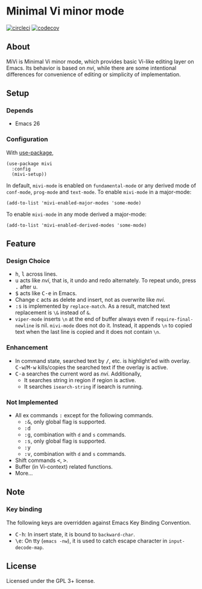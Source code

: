 # Minimal Vi minor mode

[![circleci](https://circleci.com/gh/iquiw/mivi.svg?style=svg)](https://circleci.com/gh/iquiw/mivi)
[![codecov](https://codecov.io/gh/iquiw/mivi/branch/master/graph/badge.svg)](https://codecov.io/gh/iquiw/mivi)

## About

MiVi is Minimal Vi minor mode, which provides basic Vi-like editing layer on
Emacs. Its behavior is based on *nvi*, while there are some intentional
differences for convenience of editing or simplicity of implementation.

## Setup

### Depends

* Emacs 26

### Configuration

With [use-package](https://github.com/jwiegley/use-package),

``` emacs-lisp
(use-package mivi
  :config
  (mivi-setup))
```

In default, `mivi-mode` is enabled on `fundamental-mode` or any derived mode
of `conf-mode`, `prog-mode` and `text-mode`.
To enable `mivi-mode` in a major-mode:

``` emacs-lisp
(add-to-list 'mivi-enabled-major-modes 'some-mode)
```

To enable `mivi-mode` in any mode derived a major-mode:

``` emacs-lisp
(add-to-list 'mivi-enabled-derived-modes 'some-mode)
```

## Feature

### Design Choice

* <kbd>h</kbd>, <kbd>l</kbd> across lines.
* <kbd>u</kbd> acts like *nvi*, that is, it undo and redo alternately.
  To repeat undo, press <kbd>.</kbd> after <kbd>u</kbd>.
* <kbd>$</kbd> acts like <kbd>C-e</kbd> in Emacs.
* Change <kbd>c</kbd> acts as delete and insert, not as overwrite like *nvi*.
* <kbd>:s</kbd> is implemented by `replace-match`. As a result, matched text
  replacement is `\&` instead of `&`.
* `viper-mode` inserts `\n` at the end of buffer always even if `require-final-newline` is nil.
  `mivi-mode` does not do it. Instead, it appends `\n` to copied text
  when the last line is copied and it does not contain `\n`.

### Enhancement

* In command state, searched text by <kbd>/</kbd>, etc. is highlight'ed with overlay.
  <kbd>C-w</kbd>/<kbd>M-w</kbd> kills/copies the searched text if the overlay is active.
* <kbd>C-a</kbd> searches the current word as *nvi*. Additionally,
  * It searches string in region if region is active.
  * It searches `isearch-string` if isearch is running.

### Not Implemented

* All ex commands <kbd>:</kbd> except for the following commands.
  * <kbd>:&</kbd>, only global flag is supported.
  * <kbd>:d</kbd>
  * <kbd>:g</kbd>, combination with `d` and `s` commands.
  * <kbd>:s</kbd>, only global flag is supported.
  * <kbd>:y</kbd>
  * <kbd>:v</kbd>, combination with `d` and `s` commands.
* Shift commands <kbd>&lt;</kbd>, <kbd>&gt;</kbd>.
* Buffer (in Vi-context) related functions.
* More...

## Note

### Key binding

The following keys are overridden against Emacs Key Binding Convention.

* <kbd>C-h</kbd>: In insert state, it is bound to `backward-char`.
* <kbd>\e</kbd>: On tty (`emacs -nw`), it is used to catch escape character
  in `input-decode-map`.

## License

Licensed under the GPL 3+ license.
